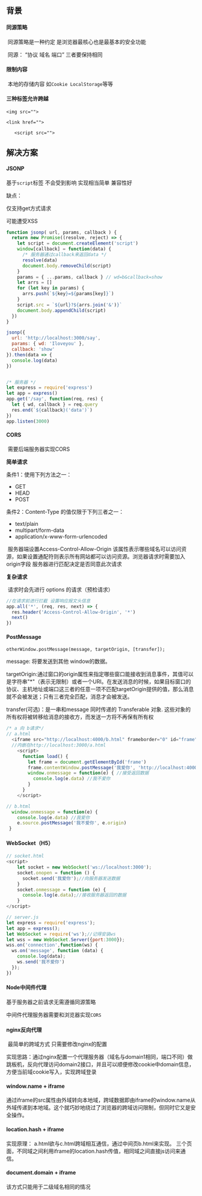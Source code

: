 ## 背景

#### 同源策略

​	同源策略是一种约定 是浏览器最核心也是最基本的安全功能 

​	同源： “协议 域名 端口” 三者要保持相同

#### 限制内容

​	本地的存储内容 如` Cookie LocalStorage `等等

#### 三种标签允许跨越

`<img src="">`

`<link href="">`

`	<script src="">`

## 解决方案

#### JSONP	

基于`script`标签 不会受到影响 实现相当简单 兼容性好

缺点：

仅支持get方式请求

可能遭受XSS

```javascript
function jsonp( url, params, callback ) {
  return new Promise((resolve, reject) => {
    let script = document.createElement('script')
    window[callback] = function(data) {
      /* 服务器通过callback来返回data */
      resolve(data)
      document.body.removeChild(script)
    }
    params = { ...params, callback } // wd=b&callback=show
    let arrs = []
    for (let key in params) {
      arrs.push(`${key}=${params[key]}`)
    }
    script.src = `${url}?${arrs.join('&')}`
    document.body.appendChild(script)
  })
}

jsonp({
  url: 'http://localhost:3000/say',
  params: { wd: 'Iloveyou' },
  callback: 'show'
}).then(data => {
  console.log(data)
})


/* 服务器 */
let express = require('express')
let app = express()
app.get('/say', function(req, res) {
  let { wd, callback } = req.query
  res.end(`${callback}('data')`)
})
app.listen(3000)
```

#### CORS

​	需要后端服务器实现CORS

**简单请求**

条件1：使用下列方法之一：

- GET
- HEAD
- POST

条件2：Content-Type 的值仅限于下列三者之一：

- text/plain
- multipart/form-data
- application/x-www-form-urlencoded

​    服务器端设置Access-Control-Allow-Origin  该属性表示哪些域名可以访问资源，如果设置通配符则表示所有网站都可以访问资源。浏览器请求时需要加入origin字段 服务器进行匹配决定是否同意此次请求

**复杂请求**

​	请求时会先进行 options 的请求（预检请求）

```javascript
//在请求前进行拦截 设置响应报文头信息
app.all('*', (req, res, next) => {
  res.header('Access-Control-Allow-Origin', '*')
  next()
})
```

#### PostMessage

`otherWindow.postMessage(message, targetOrigin, [transfer]);`

message: 将要发送到其他 window的数据。

targetOrigin:通过窗口的origin属性来指定哪些窗口能接收到消息事件，其值可以是字符串"*"（表示无限制）或者一个URI。在发送消息的时候，如果目标窗口的协议、主机地址或端口这三者的任意一项不匹配targetOrigin提供的值，那么消息就不会被发送；只有三者完全匹配，消息才会被发送。

transfer(可选)：是一串和message 同时传递的 Transferable 对象. 这些对象的所有权将被转移给消息的接收方，而发送一方将不再保有所有权

```javascript
/* a 向 b请求*/
// a.html
  <iframe src="http://localhost:4000/b.html" frameborder="0" id="frame" onload="load()"></iframe> //等它加载完触发一个事件
  //内嵌在http://localhost:3000/a.html
    <script>
      function load() {
        let frame = document.getElementById('frame')
        frame.contentWindow.postMessage('我爱你', 'http://localhost:4000') //发送数据
        window.onmessage = function(e) { //接受返回数据
          console.log(e.data) //我不爱你
        }
      }
    </script>

// b.html
  window.onmessage = function(e) {
    console.log(e.data) //我爱你
    e.source.postMessage('我不爱你', e.origin)
 }

```

#### WebSocket（H5）

```javascript
// socket.html
<script>
    let socket = new WebSocket('ws://localhost:3000');
    socket.onopen = function () {
      socket.send('我爱你');//向服务器发送数据
    }
    socket.onmessage = function (e) {
      console.log(e.data);//接收服务器返回的数据
    }
</script>

// server.js
let express = require('express');
let app = express();
let WebSocket = require('ws');//记得安装ws
let wss = new WebSocket.Server({port:3000});
wss.on('connection',function(ws) {
  ws.on('message', function (data) {
    console.log(data);
    ws.send('我不爱你')
  });
})
```

#### Node中间件代理

基于服务器之前请求无需遵循同源策略

中间件代理服务器需要和浏览器实现`CORS`

#### nginx反向代理

​	最简单的跨域方式 只需要修改nginx的配置

​	实现思路：通过nginx配置一个代理服务器（域名与domain1相同，端口不同）做跳板机，反向代理访问domain2接口，并且可以顺便修改cookie中domain信息，方便当前域cookie写入，实现跨域登录

#### window.name + iframe

通过iframe的src属性由外域转向本地域，跨域数据即由iframe的window.name从外域传递到本地域。这个就巧妙地绕过了浏览器的跨域访问限制，但同时它又是安全操作。

#### location.hash + iframe

实现原理： a.html欲与c.html跨域相互通信，通过中间页b.html来实现。 三个页面，不同域之间利用iframe的location.hash传值，相同域之间直接js访问来通信。

#### document.domain + iframe

该方式只能用于二级域名相同的情况

